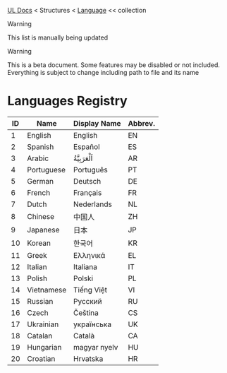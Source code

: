[UL Docs](../_.md) < Structures < [Language](../structures/language.md) << collection

> [!WARNING]
> This list is manually being updated

> [!WARNING]
> This is a beta document. Some features may be disabled or not included. Everything is subject to change including path to file and its name

# Languages Registry

<!-- PROGRAM: INSERT TABLE REGISTRY (id: ID, name: Name, nameDisplay: Display Name, abbrev: Abbrev.) -->
| ID | Name | Display Name | Abbrev. |
|  -  |  -  |  -  |  -  |
| 1 | English | English | EN |
| 2 | Spanish | Español | ES |
| 3 | Arabic | اَلْعَرَبِيَّةُ | AR |
| 4 | Portuguese | Português | PT |
| 5 | German | Deutsch | DE |
| 6 | French | Français | FR |
| 7 | Dutch | Nederlands | NL |
| 8 | Chinese | 中国人 | ZH |
| 9 | Japanese | 日本 | JP |
| 10 | Korean | 한국어 | KR |
| 11 | Greek | Ελληνικά | EL |
| 12 | Italian | Italiana | IT |
| 13 | Polish | Polski | PL |
| 14 | Vietnamese | Tiếng Việt | VI |
| 15 | Russian | Русский | RU |
| 16 | Czech | Čeština | CS |
| 17 | Ukrainian | українська | UK |
| 18 | Catalan | Català | CA |
| 19 | Hungarian | magyar nyelv | HU |
| 20 | Croatian | Hrvatska | HR |
